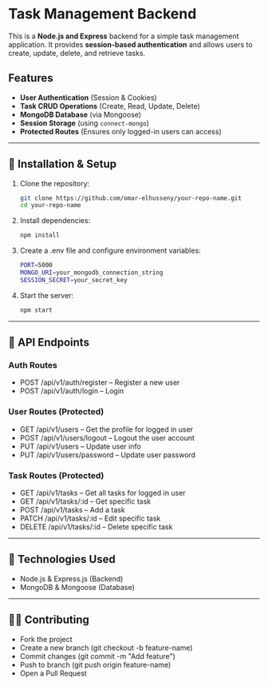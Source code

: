 # Task Management Backend

This is a **Node.js and Express** backend for a simple task management application. It provides **session-based authentication** and allows users to create, update, delete, and retrieve tasks.

## Features
- **User Authentication** (Session & Cookies)
- **Task CRUD Operations** (Create, Read, Update, Delete)
- **MongoDB Database** (via Mongoose)
- **Session Storage** (using `connect-mongo`)
- **Protected Routes** (Ensures only logged-in users can access)

---

## 🚀 Installation & Setup

1. Clone the repository:
   ```sh
   git clone https://github.com/omar-elhusseny/your-repo-name.git
   cd your-repo-name
2. Install dependencies:
   ```sh
   npm install
3. Create a .env file and configure environment variables:
   ```sh
   PORT=5000
   MONGO_URI=your_mongodb_connection_string
   SESSION_SECRET=your_secret_key
4. Start the server:
   ```sh
   npm start

---

## 📌 API Endpoints

### Auth Routes
- POST /api/v1/auth/register – Register a new user
- POST /api/v1/auth/login – Login

### User Routes (Protected)
- GET /api/v1/users – Get the profile for logged in user
- POST /api/v1/users/logout – Logout the user account
- PUT /api/v1/users – Update user info
- PUT /api/v1/users/password – Update user password

### Task Routes (Protected)
- GET /api/v1/tasks – Get all tasks for logged in user
- GET /api/v1/tasks/:id – Get specific task
- POST /api/v1/tasks – Add a task
- PATCH /api/v1/tasks/:id – Edit specific task
- DELETE /api/v1/tasks/:id – Delete specific task

---

## 📜 Technologies Used
- Node.js & Express.js (Backend)
- MongoDB & Mongoose (Database)

---

## 👨‍💻 Contributing
- Fork the project
- Create a new branch (git checkout -b feature-name)
- Commit changes (git commit -m "Add feature")
- Push to branch (git push origin feature-name)
- Open a Pull Request








